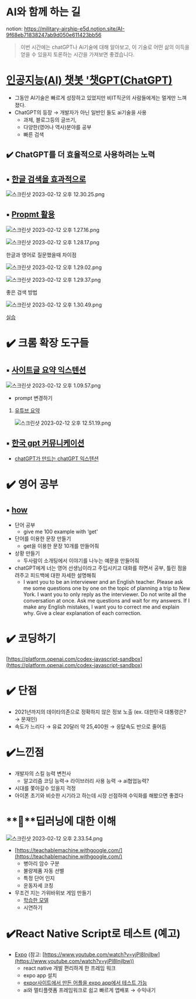 # AI와 함께 하는 길

notion: https://military-airship-e5d.notion.site/AI-9f68eb71838247ab9d050e611423bb56

> 이번 시간에는 chatGPT나 Ai기술에 대해 알아보고, 이 기술로 어떤 삶의 이득을 얻을 수 있을지 토론하는 시간을 가져보면 좋겠습니다.

# [인공지능(AI) 챗봇 '챗GPT(ChatGPT)](https://chat.openai.com/chat)

- 그동안 AI기술은 빠르게 성장하고 있었지만 비IT직군의 사람들에게는 멀게만 느껴졌다.
- ChatGPT의 등장 → 개발자가 아닌 일반인 들도 ai기술을 사용
  - 과제, 블로그등의 글쓰기,
  - 다양한(영어나 역사)분야를 공부
  - 빠른 검색

## **✔️** ChatGPT를 더 효율적으로 사용하려는 노력

## **▪️** [한글 검색을 효과적으로](https://chrome.google.com/webstore/detail/%ED%94%84%EB%A1%AC%ED%94%84%ED%8A%B8-%EC%A7%80%EB%8B%88-chatgpt-%EC%9E%90%EB%8F%99-%EB%B2%88%EC%97%AD%EA%B8%B0/lhkgpdljnlplgbkonflbhifackjhjmdj?hl=ko)

![스크린샷 2023-02-12 오후 12.30.25.png](AI%E1%84%8B%E1%85%AA%20%E1%84%92%E1%85%A1%E1%86%B7%E1%84%81%E1%85%A6%20%E1%84%92%E1%85%A1%E1%84%82%E1%85%B3%E1%86%AB%20%E1%84%80%E1%85%B5%E1%86%AF%209f68eb71838247ab9d050e611423bb56/%25E1%2584%2589%25E1%2585%25B3%25E1%2584%258F%25E1%2585%25B3%25E1%2584%2585%25E1%2585%25B5%25E1%2586%25AB%25E1%2584%2589%25E1%2585%25A3%25E1%2586%25BA_2023-02-12_%25E1%2584%258B%25E1%2585%25A9%25E1%2584%2592%25E1%2585%25AE_12.30.25.png)

## **▪️** [Propmt 활용](https://www.youtube.com/watch?v=PfPwP9_cdYc)

![스크린샷 2023-02-12 오후 1.27.16.png](AI%E1%84%8B%E1%85%AA%20%E1%84%92%E1%85%A1%E1%86%B7%E1%84%81%E1%85%A6%20%E1%84%92%E1%85%A1%E1%84%82%E1%85%B3%E1%86%AB%20%E1%84%80%E1%85%B5%E1%86%AF%209f68eb71838247ab9d050e611423bb56/%25E1%2584%2589%25E1%2585%25B3%25E1%2584%258F%25E1%2585%25B3%25E1%2584%2585%25E1%2585%25B5%25E1%2586%25AB%25E1%2584%2589%25E1%2585%25A3%25E1%2586%25BA_2023-02-12_%25E1%2584%258B%25E1%2585%25A9%25E1%2584%2592%25E1%2585%25AE_1.27.16.png)

![스크린샷 2023-02-12 오후 1.28.17.png](AI%E1%84%8B%E1%85%AA%20%E1%84%92%E1%85%A1%E1%86%B7%E1%84%81%E1%85%A6%20%E1%84%92%E1%85%A1%E1%84%82%E1%85%B3%E1%86%AB%20%E1%84%80%E1%85%B5%E1%86%AF%209f68eb71838247ab9d050e611423bb56/%25E1%2584%2589%25E1%2585%25B3%25E1%2584%258F%25E1%2585%25B3%25E1%2584%2585%25E1%2585%25B5%25E1%2586%25AB%25E1%2584%2589%25E1%2585%25A3%25E1%2586%25BA_2023-02-12_%25E1%2584%258B%25E1%2585%25A9%25E1%2584%2592%25E1%2585%25AE_1.28.17.png)

한글과 영어로 질문했을때 차이점

![스크린샷 2023-02-12 오후 1.29.02.png](AI%E1%84%8B%E1%85%AA%20%E1%84%92%E1%85%A1%E1%86%B7%E1%84%81%E1%85%A6%20%E1%84%92%E1%85%A1%E1%84%82%E1%85%B3%E1%86%AB%20%E1%84%80%E1%85%B5%E1%86%AF%209f68eb71838247ab9d050e611423bb56/%25E1%2584%2589%25E1%2585%25B3%25E1%2584%258F%25E1%2585%25B3%25E1%2584%2585%25E1%2585%25B5%25E1%2586%25AB%25E1%2584%2589%25E1%2585%25A3%25E1%2586%25BA_2023-02-12_%25E1%2584%258B%25E1%2585%25A9%25E1%2584%2592%25E1%2585%25AE_1.29.02.png)

![스크린샷 2023-02-12 오후 1.29.37.png](AI%E1%84%8B%E1%85%AA%20%E1%84%92%E1%85%A1%E1%86%B7%E1%84%81%E1%85%A6%20%E1%84%92%E1%85%A1%E1%84%82%E1%85%B3%E1%86%AB%20%E1%84%80%E1%85%B5%E1%86%AF%209f68eb71838247ab9d050e611423bb56/%25E1%2584%2589%25E1%2585%25B3%25E1%2584%258F%25E1%2585%25B3%25E1%2584%2585%25E1%2585%25B5%25E1%2586%25AB%25E1%2584%2589%25E1%2585%25A3%25E1%2586%25BA_2023-02-12_%25E1%2584%258B%25E1%2585%25A9%25E1%2584%2592%25E1%2585%25AE_1.29.37.png)

좋은 검색 방법

![스크린샷 2023-02-12 오후 1.30.49.png](AI%E1%84%8B%E1%85%AA%20%E1%84%92%E1%85%A1%E1%86%B7%E1%84%81%E1%85%A6%20%E1%84%92%E1%85%A1%E1%84%82%E1%85%B3%E1%86%AB%20%E1%84%80%E1%85%B5%E1%86%AF%209f68eb71838247ab9d050e611423bb56/%25E1%2584%2589%25E1%2585%25B3%25E1%2584%258F%25E1%2585%25B3%25E1%2584%2585%25E1%2585%25B5%25E1%2586%25AB%25E1%2584%2589%25E1%2585%25A3%25E1%2586%25BA_2023-02-12_%25E1%2584%258B%25E1%2585%25A9%25E1%2584%2592%25E1%2585%25AE_1.30.49.png)

[실습](https://www.notion.so/with-chatGTP-63afb48670fd4d34a712196f2b169df4)

# **✔️** 크롬 확장 도구들

## **▪️** [사이트글 요약 익스텐션](https://chrome.google.com/webstore/detail/gimme-summary-get-summary/mpjcikcpmljllcobpboakgocbenkhokc)

![스크린샷 2023-02-12 오후 1.09.57.png](AI%E1%84%8B%E1%85%AA%20%E1%84%92%E1%85%A1%E1%86%B7%E1%84%81%E1%85%A6%20%E1%84%92%E1%85%A1%E1%84%82%E1%85%B3%E1%86%AB%20%E1%84%80%E1%85%B5%E1%86%AF%209f68eb71838247ab9d050e611423bb56/%25E1%2584%2589%25E1%2585%25B3%25E1%2584%258F%25E1%2585%25B3%25E1%2584%2585%25E1%2585%25B5%25E1%2586%25AB%25E1%2584%2589%25E1%2585%25A3%25E1%2586%25BA_2023-02-12_%25E1%2584%258B%25E1%2585%25A9%25E1%2584%2592%25E1%2585%25AE_1.09.57.png)

- prompt 변경하기

1. [유튜브 요약](https://chrome.google.com/webstore/detail/youtube-summary-with-chat/nmmicjeknamkfloonkhhcjmomieiodli)

   ![스크린샷 2023-02-12 오후 12.51.19.png](AI%E1%84%8B%E1%85%AA%20%E1%84%92%E1%85%A1%E1%86%B7%E1%84%81%E1%85%A6%20%E1%84%92%E1%85%A1%E1%84%82%E1%85%B3%E1%86%AB%20%E1%84%80%E1%85%B5%E1%86%AF%209f68eb71838247ab9d050e611423bb56/%25E1%2584%2589%25E1%2585%25B3%25E1%2584%258F%25E1%2585%25B3%25E1%2584%2585%25E1%2585%25B5%25E1%2586%25AB%25E1%2584%2589%25E1%2585%25A3%25E1%2586%25BA_2023-02-12_%25E1%2584%258B%25E1%2585%25A9%25E1%2584%2592%25E1%2585%25AE_12.51.19.png)

## **▪️** [한국 gpt 커뮤니케이션](https://www.chatgpters.org/home)

- [chatGPT가 만드는 chatGPT 익스텐션](https://www.chatgpters.org/c/ai-tools/chatgpt-markdown-chrome-extension)

# **✔️** 영어 공부

## **▪️** [how](https://www.youtube.com/watch?v=tx7bzs_7UZU)

- 단어 공부
  - give me 100 example with ‘get'
- 단어를 이용한 문장 만들기
  - get을 이용한 문장 10개를 만들어줘
- 상황 만들기
  - 두사람이 소개팅에서 이야기를 나누는 예문을 만들어줘
- chatGPT에게 너는 영어 선생님이라고 주입시키고 대화를 하면서 공부, 틀린 점을 려주고 피드백에 대한 자세한 설명해줘
  - I want you to be an interviewer and an English teacher. Please ask me some questions one by one on the topic of planning a trip to New York. I want you to only reply as the interviewer. Do not write all the conversation at once. Ask me questions and wait for my answers. If I make any English mistakes, I want you to correct me and explain why. Give a clear explanation of each correction.

# **✔️** 코딩하기

[https://platform.openai.com/codex-javascript-sandbox](https://platform.openai.com/codex-javascript-sandbox)

# **✔️** 단점

- 2021년까지의 데이타의존으로 정확하지 않은 정보 노출 (ex. 대한민국 대통령은? → 문재인)
- 속도가 느리다 → 유료 20달러 약 25,400원 → 응닶속도 반으로 줄어듬

# **✔️**느낀점

- 개발자의 스킬 능력 변천사
  - 알고리즘 코딩 능력→ 라이브러리 사용 능력 → ai협업능력?
- 시대를 쫓아갈수 있을지 걱정
- 아이폰 초기와 비슷한 시기라고 하는데 시장 선점하여 수익화를 해봤으면 좋겠다

# **🔬**딥러닝에 대한 이해

![스크린샷 2023-02-12 오후 2.33.54.png](AI%E1%84%8B%E1%85%AA%20%E1%84%92%E1%85%A1%E1%86%B7%E1%84%81%E1%85%A6%20%E1%84%92%E1%85%A1%E1%84%82%E1%85%B3%E1%86%AB%20%E1%84%80%E1%85%B5%E1%86%AF%209f68eb71838247ab9d050e611423bb56/%25E1%2584%2589%25E1%2585%25B3%25E1%2584%258F%25E1%2585%25B3%25E1%2584%2585%25E1%2585%25B5%25E1%2586%25AB%25E1%2584%2589%25E1%2585%25A3%25E1%2586%25BA_2023-02-12_%25E1%2584%258B%25E1%2585%25A9%25E1%2584%2592%25E1%2585%25AE_2.33.54.png)

- [https://teachablemachine.withgoogle.com/](https://teachablemachine.withgoogle.com/)
  - 병아리 암수 구분
  - 불량제품 자동 선별
  - 특정 단어 인지
  - 운동자세 코칭
- 무조건 지는 가위바위보 게임 만들기
  - [학습한 모델](https://teachablemachine.withgoogle.com/models/wj3CpVoMk/)
  - 시연하기

# **✔️**React Native Script로 테스트 (예고)

- [Expo](https://expo.dev/) (참고: [https://www.youtube.com/watch?v=yjPl8Injlbw](https://www.youtube.com/watch?v=yjPl8Injlbw))
  - react native 개발 편리하게 한 프레임 워크
  - expo app 설치
  - [expor사이트에서 만든 어플을 expo app에서 테스트 가능](https://snack.expo.dev/@yangsanghoon/hello-expo)
  - ai와 멀티플랫폼 프레임워크로 쉽고 빠르게 앱배포 → 수익내기
